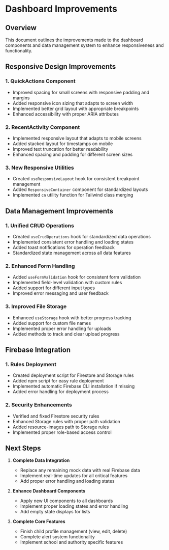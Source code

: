 # Dashboard Improvements

## Overview
This document outlines the improvements made to the dashboard components and data management system to enhance responsiveness and functionality.

## Responsive Design Improvements

### 1. QuickActions Component
- Improved spacing for small screens with responsive padding and margins
- Added responsive icon sizing that adapts to screen width
- Implemented better grid layout with appropriate breakpoints
- Enhanced accessibility with proper ARIA attributes

### 2. RecentActivity Component
- Implemented responsive layout that adapts to mobile screens
- Added stacked layout for timestamps on mobile
- Improved text truncation for better readability
- Enhanced spacing and padding for different screen sizes

### 3. New Responsive Utilities
- Created `useResponsiveLayout` hook for consistent breakpoint management
- Added `ResponsiveContainer` component for standardized layouts
- Implemented `cn` utility function for Tailwind class merging

## Data Management Improvements

### 1. Unified CRUD Operations
- Created `useCrudOperations` hook for standardized data operations
- Implemented consistent error handling and loading states
- Added toast notifications for operation feedback
- Standardized state management across all data features

### 2. Enhanced Form Handling
- Added `useFormValidation` hook for consistent form validation
- Implemented field-level validation with custom rules
- Added support for different input types
- Improved error messaging and user feedback

### 3. Improved File Storage
- Enhanced `useStorage` hook with better progress tracking
- Added support for custom file names
- Implemented proper error handling for uploads
- Added methods to track and clear upload progress

## Firebase Integration

### 1. Rules Deployment
- Created deployment script for Firestore and Storage rules
- Added npm script for easy rule deployment
- Implemented automatic Firebase CLI installation if missing
- Added error handling for deployment process

### 2. Security Enhancements
- Verified and fixed Firestore security rules
- Enhanced Storage rules with proper path validation
- Added resource-images path to Storage rules
- Implemented proper role-based access control

## Next Steps

1. **Complete Data Integration**
   - Replace any remaining mock data with real Firebase data
   - Implement real-time updates for all critical features
   - Add proper error handling and loading states

2. **Enhance Dashboard Components**
   - Apply new UI components to all dashboards
   - Implement proper loading states and error handling
   - Add empty state displays for lists

3. **Complete Core Features**
   - Finish child profile management (view, edit, delete)
   - Complete alert system functionality
   - Implement school and authority specific features